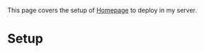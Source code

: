 This page covers the setup of [Homepage](https://github.com/gethomepage/homepage) to deploy in my server.

# Setup
